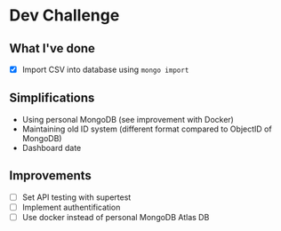 # Dev Challenge

## What I've done

- [x] Import CSV into database using `mongo import`

## Simplifications

- Using personal MongoDB (see improvement with Docker)
- Maintaining old ID system (different format compared to ObjectID of MongoDB)
- Dashboard date

## Improvements

- [ ] Set API testing with supertest
- [ ] Implement authentification
- [ ] Use docker instead of personal MongoDB Atlas DB
